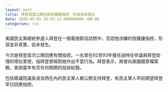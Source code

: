 ```yaml
---
layout: post
title: 拜登首度公開否認性騷擾指控　形容從未發生
date: 2020-05-01 20:55:13.000000000 +08:00
categories: rss
---
```


美國民主黨總統參選人拜登在一個電視節目訪問中，否認他涉嫌的性騷擾指控，形容並非真實，從未發生。

今次是拜登首次公開回應有關指控。一名曾在92至93年擔任過時任參議員拜登助理的塔拉里德，指拜登曾經對她作出不當行為。拜登表示，將會向美國國家檔案館，查詢當年有否任何相關的投訴紀錄。

包括眾議院議長波洛西在內的民主黨人都公開支持拜登，有民主黨人早前期望拜登早日回應指控。
